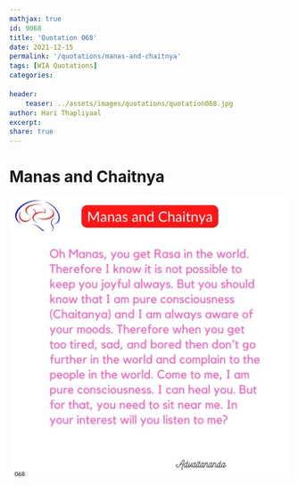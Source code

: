 ```yaml
---
mathjax: true
id: 9068
title: 'Quotation 068'
date: 2021-12-15
permalink: '/quotations/manas-and-chaitnya'
tags: [WIA Quotations] 
categories: 

header:
    teaser: ../assets/images/quotations/quotation068.jpg
author: Hari Thapliyaal 
excerpt:
share: true 
---
```


# Manas and Chaitnya

![Manas and Chaitnya](../assets/images/quotations/quotation068.jpg)
